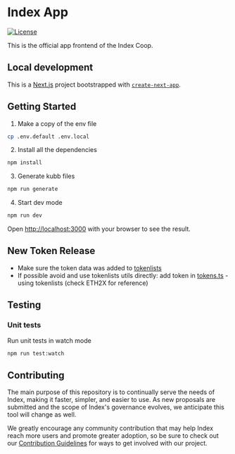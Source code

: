 # Index App

[![License](https://img.shields.io/:license-mit-blue.svg)](https://opensource.org/licenses/MIT)

This is the official app frontend of the Index Coop.

## Local development

This is a [Next.js](https://nextjs.org/) project bootstrapped with [`create-next-app`](https://github.com/vercel/next.js/tree/canary/packages/create-next-app).

## Getting Started

1.  Make a copy of the env file

```bash
cp .env.default .env.local
```

2. Install all the dependencies

```bash
npm install
```

3. Generate kubb files

```bash
npm run generate
```

4. Start dev mode

```bash
npm run dev
```

Open [http://localhost:3000](http://localhost:3000) with your browser to see the result.

## New Token Release

- Make sure the token data was added to [tokenlists](https://github.com/IndexCoop/tokenlists)
- If possible avoid and use tokenlists utils directly: add token in [tokens.ts](src/constants/tokens.ts) - using tokenlists (check ETH2X for reference)

## Testing

### Unit tests

Run unit tests in watch mode

```bash
npm run test:watch
```

## Contributing

The main purpose of this repository is to continually serve the needs of Index, making it faster, simpler, and easier to use. As new proposals are submitted and the scope of Index's governance evolves, we anticipate this tool will change as well.

We greatly encourage any community contribution that may help Index reach more users and promote greater adoption, so be sure to check out our [Contribution Guidelines](https://github.com/IndexCoop/index-app/blob/master/CONTRIBUTING.md) for ways to get involved with our project.
